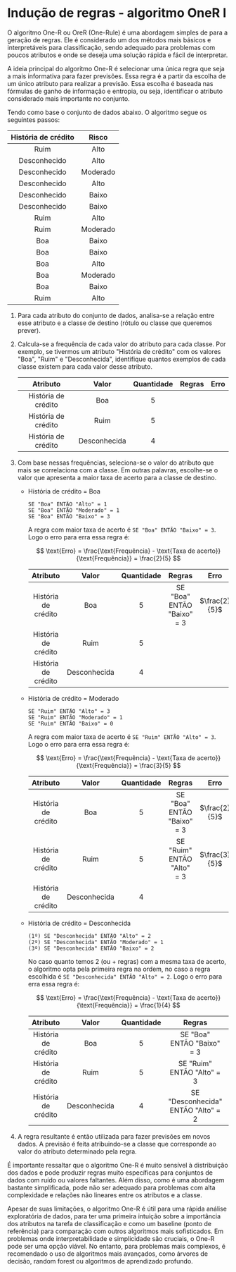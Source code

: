 # Indução de regras - algoritmo OneR I

O algoritmo One-R ou OreR (One-Rule) é uma abordagem simples de para a geração de regras. Ele é considerado um dos métodos mais básicos e interpretáveis para classificação, sendo adequado para problemas com poucos atributos e onde se deseja uma solução rápida e fácil de interpretar.

A ideia principal do algoritmo One-R é selecionar uma única regra que seja a mais informativa para fazer previsões. Essa regra é a partir da escolha de um único atributo para realizar a previsão. Essa escolha é baseada nas fórmulas de ganho de informação e entropia, ou seja, identificar o atributo considerado mais importante no conjunto.

Tendo como base o conjunto de dados abaixo. O algoritmo segue os seguintes passos:

| História de crédito |  Risco   |
| :-----------------: | :------: |
|        Ruim         |   Alto   |
|    Desconhecido     |   Alto   |
|    Desconhecido     | Moderado |
|    Desconhecido     |   Alto   |
|    Desconhecido     |  Baixo   |
|    Desconhecido     |  Baixo   |
|        Ruim         |   Alto   |
|        Ruim         | Moderado |
|         Boa         |  Baixo   |
|         Boa         |  Baixo   |
|         Boa         |   Alto   |
|         Boa         | Moderado |
|         Boa         |  Baixo   |
|        Ruim         |   Alto   |

1. Para cada atributo do conjunto de dados, analisa-se a relação entre esse atributo e a classe de destino (rótulo ou classe que queremos prever).

2. Calcula-se a frequência de cada valor do atributo para cada classe. Por exemplo, se tivermos um atributo "História de crédito" com os valores "Boa", "Ruim" e "Desconhecida", identifique quantos exemplos de cada classe existem para cada valor desse atributo.

   |      Atributo       |    Valor     | Quantidade | Regras | Erro |
   | :-----------------: | :----------: | :--------: | :----: | :--: |
   | História de crédito |     Boa      |     5      |        |      |
   | História de crédito |     Ruim     |     5      |        |      |
   | História de crédito | Desconhecida |     4      |        |      |

3. Com base nessas frequências, seleciona-se o valor do atributo que mais se correlaciona com a classe. Em outras palavras, escolhe-se o valor que apresenta a maior taxa de acerto para a classe de destino.

   - História de crédito = Boa

     ```
     SE "Boa" ENTÃO "Alto" = 1
     SE "Boa" ENTÃO "Moderado" = 1
     SE "Boa" ENTÃO "Baixo" = 3
     ```

     A regra com maior taxa de acerto é `SE "Boa" ENTÃO "Baixo" = 3`. Logo o erro para erra essa regra é:

     $$
     \text{Erro} = \frac{\text{Frequência} - \text{Taxa de acerto}}{\text{Frequência}} = \frac{2}{5}
     $$

     |      Atributo       |    Valor     | Quantidade |           Regras           |     Erro      |
     | :-----------------: | :----------: | :--------: | :------------------------: | :-----------: |
     | História de crédito |     Boa      |     5      | SE "Boa" ENTÃO "Baixo" = 3 | $\frac{2}{5}$ |
     | História de crédito |     Ruim     |     5      |                            |               |
     | História de crédito | Desconhecida |     4      |                            |               |

   - História de crédito = Moderado

     ```
     SE "Ruim" ENTÃO "Alto" = 3
     SE "Ruim" ENTÃO "Moderado" = 1
     SE "Ruim" ENTÃO "Baixo" = 0
     ```

     A regra com maior taxa de acerto é `SE "Ruim" ENTÃO "Alto" = 3`. Logo o erro para erra essa regra é:

     $$
     \text{Erro} = \frac{\text{Frequência} - \text{Taxa de acerto}}{\text{Frequência}} = \frac{3}{5}
     $$

     |      Atributo       |    Valor     | Quantidade |           Regras           |     Erro      |
     | :-----------------: | :----------: | :--------: | :------------------------: | :-----------: |
     | História de crédito |     Boa      |     5      | SE "Boa" ENTÃO "Baixo" = 3 | $\frac{2}{5}$ |
     | História de crédito |     Ruim     |     5      | SE "Ruim" ENTÃO "Alto" = 3 | $\frac{3}{5}$ |
     | História de crédito | Desconhecida |     4      |                            |               |

   - História de crédito = Desconhecida

     ```
     (1º) SE "Desconhecida" ENTÃO "Alto" = 2
     (2º) SE "Desconhecida" ENTÃO "Moderado" = 1
     (3º) SE "Desconhecida" ENTÃO "Baixo" = 2
     ```

     No caso quanto temos 2 (ou + regras) com a mesma taxa de acerto, o algoritmo opta pela primeira regra na ordem, no caso a regra escolhida é `SE "Desconhecida" ENTÃO "Alto" = 2`. Logo o erro para erra essa regra é:

     $$
     \text{Erro} = \frac{\text{Frequência} - \text{Taxa de acerto}}{\text{Frequência}} = \frac{1}{4}
     $$

     |      Atributo       |    Valor     | Quantidade |               Regras               |     Erro      |
     | :-----------------: | :----------: | :--------: | :--------------------------------: | :-----------: |
     | História de crédito |     Boa      |     5      |     SE "Boa" ENTÃO "Baixo" = 3     | $\frac{2}{5}$ |
     | História de crédito |     Ruim     |     5      |     SE "Ruim" ENTÃO "Alto" = 3     | $\frac{3}{5}$ |
     | História de crédito | Desconhecida |     4      | SE "Desconhecida" ENTÃO "Alto" = 2 | $\frac{1}{4}$ |

4. A regra resultante é então utilizada para fazer previsões em novos dados. A previsão é feita atribuindo-se a classe que corresponde ao valor do atributo determinado pela regra.

É importante ressaltar que o algoritmo One-R é muito sensível à distribuição dos dados e pode produzir regras muito específicas para conjuntos de dados com ruído ou valores faltantes. Além disso, como é uma abordagem bastante simplificada, pode não ser adequado para problemas com alta complexidade e relações não lineares entre os atributos e a classe.

Apesar de suas limitações, o algoritmo One-R é útil para uma rápida análise exploratória de dados, para ter uma primeira intuição sobre a importância dos atributos na tarefa de classificação e como um baseline (ponto de referência) para comparação com outros algoritmos mais sofisticados. Em problemas onde interpretabilidade e simplicidade são cruciais, o One-R pode ser uma opção viável. No entanto, para problemas mais complexos, é recomendado o uso de algoritmos mais avançados, como árvores de decisão, random forest ou algoritmos de aprendizado profundo.

